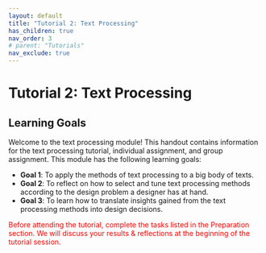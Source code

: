 ```yaml
---
layout: default
title: "Tutorial 2: Text Processing"
has_children: true
nav_order: 3
# parent: "Tutorials"
nav_exclude: true
---
```


# Tutorial 2: Text Processing

## Learning Goals

Welcome to the text processing module! This handout contains information for the text processing tutorial, individual assignment, and group assignment. This module has the following learning goals:  
 - **Goal 1**: To apply the methods of text processing to a big body of texts.
 - **Goal 2**: To reflect on how to select and tune text processing methods according to the design problem a designer has at hand.
 - **Goal 3**: To learn how to translate insights gained from the text processing methods into design decisions.

<p style="color:red"> Before attending the tutorial, complete the tasks listed in the Preparation section. We will discuss your results & reflections at the beginning of the tutorial session. </p>
